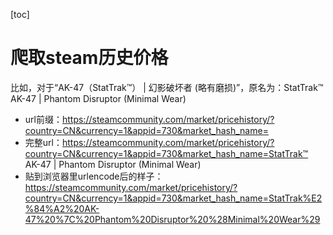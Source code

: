 [toc]

# 爬取steam历史价格
比如，对于“AK-47（StatTrak™） | 幻影破坏者 (略有磨损)”，原名为：StatTrak™ AK-47 | Phantom Disruptor (Minimal Wear)

- url前缀：https://steamcommunity.com/market/pricehistory/?country=CN&currency=1&appid=730&market_hash_name=
- 完整url：https://steamcommunity.com/market/pricehistory/?country=CN&currency=1&appid=730&market_hash_name=StatTrak™ AK-47 | Phantom Disruptor (Minimal Wear)
- 贴到浏览器里urlencode后的样子：https://steamcommunity.com/market/pricehistory/?country=CN&currency=1&appid=730&market_hash_name=StatTrak%E2%84%A2%20AK-47%20%7C%20Phantom%20Disruptor%20%28Minimal%20Wear%29

